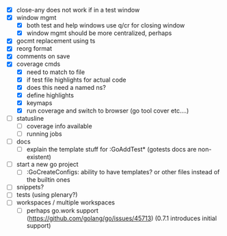 - [x] close-any does not work if in a test window
- [x] window mgmt
  - [x] both test and help windows use q/cr for closing window
  - [x] window mgmt should be more centralized, perhaps
- [x] gocmt replacement using ts
- [x] reorg format
- [x] comments on save
- [x] coverage cmds
  - [x] need to match to file
  - [x] if test file highlights for actual code
  - [x] does this need a named ns?
  - [x] define highlights
  - [x] keymaps
  - [x] run coverage and switch to browser (go tool cover etc....)
- [ ] statusline
  - [ ] coverage info available
  - [ ] running jobs
- [ ] docs
  - [ ] explain the template stuff for :GoAddTest\* (gotests docs are non-existent)
- [ ] start a new go project
  - [ ] :GoCreateConfigs: ability to have templates? or other files instead of the builtin ones
- [ ] snippets?
- [ ] tests (using plenary?)
- [ ] workspaces / multiple workspaces
  - [ ] perhaps go.work support (https://github.com/golang/go/issues/45713) (0.7.1 introduces initial support)
